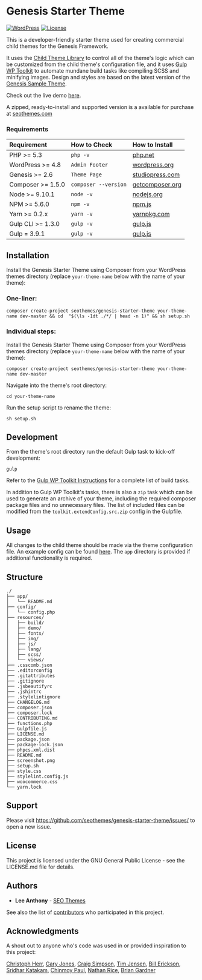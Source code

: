# Genesis Starter Theme

[![WordPress](https://img.shields.io/badge/wordpress-4.9.7%20tested-brightgreen.svg)]() [![License](https://img.shields.io/badge/license-GPL--2.0--or--later-blue.svg)](https://github.com/seothemes/child-theme-library/blob/master/LICENSE.md)

This is a developer-friendly starter theme used for creating commercial child themes for the Genesis Framework. 

It uses the [Child Theme Library](https://github.com/seothemes/child-theme-library) to control all of the theme's logic which can be customized from the child theme's configuration file, and it uses [Gulp WP Toolkit](https://github.com/craigsimps/gulp-wp-toolkit) to automate mundane build tasks like compiling SCSS and minifying images. Design and styles are based on the latest version of the [Genesis Sample Theme](https://demo.studiopress.com/genesis-sample). 

Check out the live demo <a href="https://demo.seothemes.com/genesis-starter" target="_blank">here</a>.

A zipped, ready-to-install and supported version is a available for purchase at [seothemes.com](https://seothemes.com/themes/genesis-starter/)

### Requirements

| Requirement | How to Check | How to Install |
| :---------- | :----------- | :------------- |
| PHP >= 5.3 | `php -v` | [php.net](http://php.net/manual/en/install.php) |
| WordPress >= 4.8 | `Admin Footer` | [wordpress.org](https://codex.wordpress.org/Installing_WordPress) |
| Genesis >= 2.6 | `Theme Page` | [studiopress.com](http://www.shareasale.com/r.cfm?b=346198&u=1459023&m=28169&urllink=&afftrack=) |
| Composer >= 1.5.0 | `composer --version` | [getcomposer.org](https://getcomposer.org/doc/00-intro.md#installation-linux-unix-osx) |
| Node >= 9.10.1 | `node -v` | [nodejs.org](https://nodejs.org/) |
| NPM >= 5.6.0 | `npm -v` | [npm.js](https://www.npmjs.com/) |
| Yarn >= 0.2.x | `yarn -v` | [yarnpkg.com](https://yarnpkg.com/lang/en/docs/install/#mac-stable) |
| Gulp CLI >= 1.3.0 | `gulp -v` | [gulp.js](https://gulpjs.com/) |
| Gulp = 3.9.1 | `gulp -v` | [gulp.js](https://gulpjs.com/) |

## Installation

Install the Genesis Starter Theme using Composer from your WordPress themes directory (replace `your-theme-name` below with the name of your theme):

### One-liner:

```shell
composer create-project seothemes/genesis-starter-theme your-theme-name dev-master && cd  "$(\ls -1dt ./*/ | head -n 1)" && sh setup.sh
```

### Individual steps:

Install the Genesis Starter Theme using Composer from your WordPress themes directory (replace `your-theme-name` below with the name of your theme):

```shell
composer create-project seothemes/genesis-starter-theme your-theme-name dev-master
```

Navigate into the theme's root directory:

```shell
cd your-theme-name
```

Run the setup script to rename the theme:

```shell
sh setup.sh
```

## Development

From the theme's root directory run the default Gulp task to kick-off development:

```shell
gulp
```

Refer to the [Gulp WP Toolkit Instructions](https://github.com/craigsimps/gulp-wp-toolkit#tasks) for a complete list of build tasks.

In addition to Gulp WP Toolkit's tasks, there is also a `zip` task which can be used to generate an archive of your theme, including the required composer package files and no unnecessary files. The list of included files can be modified from the `toolkit.extendConfig.src.zip` config in the Gulpfile.

## Usage

All changes to the child theme should be made via the theme configuration file. An example config can be found [here](https://github.com/seothemes/child-theme-library/blob/master/docs/example-config.php). The `app` directory is provided if additional functionality is required.

## Structure

```shell
./
├── app/
│   └── README.md
├── config/
│   └── config.php
├── resources/
│   ├── build/
│   ├── demo/
│   ├── fonts/
│   ├── img/
│   ├── js/
│   ├── lang/
│   ├── scss/
│   └── views/
├── .csscomb.json
├── .editorconfig
├── .gitattributes
├── .gitignore
├── .jsbeautifyrc
├── .jshintrc
├── .stylelintignore
├── CHANGELOG.md
├── composer.json
├── composer.lock
├── CONTRIBUTING.md
├── functions.php
├── Gulpfile.js
├── LICENSE.md
├── package.json
├── package-lock.json
├── phpcs.xml.dist
├── README.md
├── screenshot.png
├── setup.sh
├── style.css
├── stylelint.config.js
├── woocommerce.css
└── yarn.lock
```

## Support

Please visit https://github.com/seothemes/genesis-starter-theme/issues/ to open a new issue.

## License

This project is licensed under the GNU General Public License - see the LICENSE.md file for details.

## Authors

- **Lee Anthony** - [SEO Themes](https://seothemes.com/)

See also the list of [contributors](https://github.com/seothemes/genesis-starter-theme/graphs/contributors) who participated in this project.

## Acknowledgments

A shout out to anyone who's code was used in or provided inspiration to this project:

<a href="https://github.com/christophherr/" target="_blank">Christoph Herr</a>, 
<a href="https://github.com/garyjones/" target="_blank">Gary Jones</a>, 
<a href="https://github.com/craigsimps/" target="_blank">Craig Simpson</a>, 
<a href="https://github.com/timothyjensen/" target="_blank">Tim Jensen</a>, 
<a href="https://github.com/billerickson/" target="_blank">Bill Erickson</a>, 
<a href="https://github.com/srikat/" target="_blank">Sridhar Katakam</a>, 
<a href="https://github.com/cpaul007/" target="_blank">Chinmoy Paul</a>, 
<a href="https://github.com/nathanrice/" target="_blank">Nathan Rice</a>, 
<a href="https://github.com/bgardner/" target="_blank">Brian Gardner</a>
